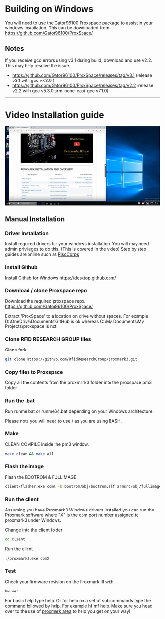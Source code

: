 # Building on Windows
You will need to use the Gator96100 Proxspace package to assist in your windows installation.
This can be downloaded from https://github.com/Gator96100/ProxSpace/

## Notes
If you receive gcc errors using v3.1 during build, download and use v2.2. This may help resolve the issue.

- https://github.com/Gator96100/ProxSpace/releases/tag/v3.1   (release v3.1 with gcc v7.3.0 )
- https://github.com/Gator96100/ProxSpace/releases/tag/v2.2   (release v2.2 with gcc v5.3.0 arm-none-eabi-gcc v7.1.0)

---
# Video Installation guide
[![Windows Installation tutorial](https://github.com/5w0rdfish/Proxmark3-RDV4-ParrotOS/blob/master/screenshot-www.youtube.com-2019.03.17-20-44-33.png)](https://youtu.be/zzF0NCMJnYU "Windows Installation Tutorial")

## Manual Installation

### Driver Installation

Install required drivers for your windows installation. You will may need admin privileges to do this. 
(This is covered in the video) Step by step guides are online such as [RiscCorps](https://store.ryscc.com/blogs/news/how-to-install-a-proxmark3-driver-on-windows-10)

### Install Github

Install Github for Windows https://desktop.github.com/

### Download / clone Proxspace repo

Download the required proxspace repo. https://github.com/Gator96100/ProxSpace/

Extract 'ProxSpace' to a location on drive without spaces. 
For example D:\OneDrive\Documents\GitHub is ok whereas C:\My Documents\My Projects\proxspace is not.

### Clone RFID RESEARCH GROUP files

Clone fork
```sh
git clone https://github.com/RfidResearchGroup/proxmark3.git
```
### Copy files to Proxspace

Copy all the contents from the proxmark3 folder into the proxspace pm3 folder

### Run the .bat

Run runme.bat or runme64.bat depending on your Windows architecture.

Please note you will need to use / as you are using BASH.

### Make 

CLEAN COMPILE inside the pm3 window.
```sh
make clean && make all
```
### Flash the image

Flash the BOOTROM & FULLIMAGE
```sh
client/flasher.exe comX -b bootrom/obj/bootrom.elf armsrc/obj/fullimage.elf
```
	
### Run the client

Assuming you have Proxmark3 Windows drivers installed you can run the Proxmark software where "X" is the com port number assigned to proxmark3 under Windows. 

Change into the client folder
```sh
cd client
```

Run the client	
```sh
./proxmark3.exe comX
```

### Test

Check your firmware revision on the Proxmark III with 
```sh
hw ver
```
For basic help type help. Or for help on a set of sub commands type the command followed by help. For example hf mf help.
Make sure you head over to the use of [proxmark area](https://github.com/5w0rdfish/proxmark3/tree/master/Use_of_Proxmark) to help you get on your way!
